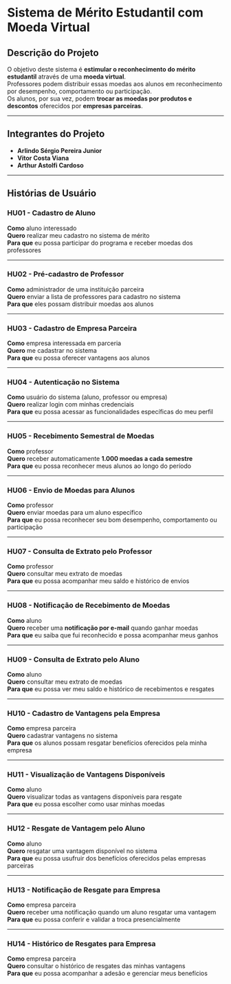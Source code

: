 # Sistema de Mérito Estudantil com Moeda Virtual  

## Descrição do Projeto  
O objetivo deste sistema é **estimular o reconhecimento do mérito estudantil** através de uma **moeda virtual**.  
Professores podem distribuir essas moedas aos alunos em reconhecimento por desempenho, comportamento ou participação.  
Os alunos, por sua vez, podem **trocar as moedas por produtos e descontos** oferecidos por **empresas parceiras**.  

---

## Integrantes do Projeto  
- **Arlindo Sérgio Pereira Junior**  
- **Vitor Costa Viana**  
- **Arthur Astolfi Cardoso**

---

## Histórias de Usuário  

### HU01 - Cadastro de Aluno  
**Como** aluno interessado  
**Quero** realizar meu cadastro no sistema de mérito  
**Para que** eu possa participar do programa e receber moedas dos professores  

---

### HU02 - Pré-cadastro de Professor  
**Como** administrador de uma instituição parceira  
**Quero** enviar a lista de professores para cadastro no sistema  
**Para que** eles possam distribuir moedas aos alunos  

---

### HU03 - Cadastro de Empresa Parceira  
**Como** empresa interessada em parceria  
**Quero** me cadastrar no sistema  
**Para que** eu possa oferecer vantagens aos alunos  

---

### HU04 - Autenticação no Sistema  
**Como** usuário do sistema (aluno, professor ou empresa)  
**Quero** realizar login com minhas credenciais  
**Para que** eu possa acessar as funcionalidades específicas do meu perfil  

---

### HU05 - Recebimento Semestral de Moedas  
**Como** professor  
**Quero** receber automaticamente **1.000 moedas a cada semestre**  
**Para que** eu possa reconhecer meus alunos ao longo do período  

---

### HU06 - Envio de Moedas para Alunos  
**Como** professor  
**Quero** enviar moedas para um aluno específico  
**Para que** eu possa reconhecer seu bom desempenho, comportamento ou participação  

---

### HU07 - Consulta de Extrato pelo Professor  
**Como** professor  
**Quero** consultar meu extrato de moedas  
**Para que** eu possa acompanhar meu saldo e histórico de envios  

---

### HU08 - Notificação de Recebimento de Moedas  
**Como** aluno  
**Quero** receber uma **notificação por e-mail** quando ganhar moedas  
**Para que** eu saiba que fui reconhecido e possa acompanhar meus ganhos  

---

### HU09 - Consulta de Extrato pelo Aluno  
**Como** aluno  
**Quero** consultar meu extrato de moedas  
**Para que** eu possa ver meu saldo e histórico de recebimentos e resgates  

---

### HU10 - Cadastro de Vantagens pela Empresa  
**Como** empresa parceira  
**Quero** cadastrar vantagens no sistema  
**Para que** os alunos possam resgatar benefícios oferecidos pela minha empresa  

---

### HU11 - Visualização de Vantagens Disponíveis  
**Como** aluno  
**Quero** visualizar todas as vantagens disponíveis para resgate  
**Para que** eu possa escolher como usar minhas moedas  

---

### HU12 - Resgate de Vantagem pelo Aluno  
**Como** aluno  
**Quero** resgatar uma vantagem disponível no sistema  
**Para que** eu possa usufruir dos benefícios oferecidos pelas empresas parceiras  

---

### HU13 - Notificação de Resgate para Empresa  
**Como** empresa parceira  
**Quero** receber uma notificação quando um aluno resgatar uma vantagem  
**Para que** eu possa conferir e validar a troca presencialmente  

---

### HU14 - Histórico de Resgates para Empresa  
**Como** empresa parceira  
**Quero** consultar o histórico de resgates das minhas vantagens  
**Para que** eu possa acompanhar a adesão e gerenciar meus benefícios  
